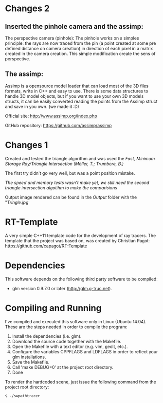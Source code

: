 # Changes 2

## Inserted the pinhole camera and the assimp:
The perspective camera (pinhole):
The pinhole works on a simples principle: the rays are now traced from the pin (a point created at some pre defined distance on camera creation) in direction of each pixel in a matrix created in the camera creation. This simple modification create the sens of perspective.

## The assimp:
Assimp is a opensource model loader that can load most of the 3D files formats, write in C++ and easy to use. 
There is some data structures to handle 3D model objects, but if you want to use your own 3D models structs, it can be easily converted reading the points from the Assimp struct and save in you own. (we made it :D)

Official site: http://www.assimp.org/index.php

GitHub repository: https://github.com/assimp/assimp

# Changes 1
Created and tested the triangle algorithm and was used the *Fast, Minimum Storage Ray/Triangle Intersection (Möller, T.; Trumbore, B.)*

The first try didn't go very well, but was a point position mistake.

*The speed and memory tests wasn't make yet, we still need the second triangle intersection algotihm to make the comparisions*

Output image rendered can be found in the *Output* folder with the "*Tringle.jpg*


# RT-Template

A very simple C++11 template code for the development of ray tracers.
The template that the project was based on, was created by Christian Pagot:
https://github.com/capagot/RT-Template

# Dependencies

This software depends on the following third party software to be compiled:

- glm version 0.9.7.0 or later (http://glm.g-truc.net).

# Compiling and Running

I've compiled and executed this software only in Linux (Ubuntu 14.04).
These are the steps needed in order to compile the program:

1. Install the dependencies (i.e. glm).
2. Download the source code together with the Makefile.
3. Open the Makefile with a text editor (e.g. vim, gedit, etc.).
4. Configure the variables CPPFLAGS and LDFLAGS in order to reflect your glm installations.
5. Save the Makefile.
6. Call 'make DEBUG=0' at the project root directory.
7. Done

To render the hardcoded scene, just issue the following command from the project root directory: 

    $ ./swpathtracer

